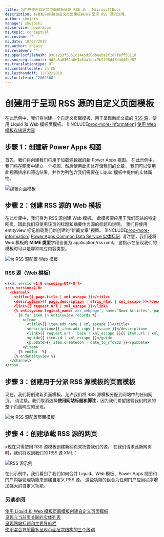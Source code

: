 ```yaml
---
title: 为门户使用自定义页面模板呈现 RSS 源 | MicrosoftDocs
description: 有关如何创建自定义页面模板并用于呈现 RSS 源的说明。
author: sbmjais
manager: shujoshi
ms.service: powerapps
ms.topic: conceptual
ms.custom: ''
ms.date: 10/07/2019
ms.author: shjais
ms.reviewer: ''
ms.openlocfilehash: 998a233f5051c1445d56dbeeba1f2d7faff5811d
ms.sourcegitcommit: dd2a8a0362a8e1b64a1dac7b9f98d43da8d0bd87
ms.translationtype: HT
ms.contentlocale: zh-CN
ms.lasthandoff: 12/02/2019
ms.locfileid: "2862300"
---
```

# <a name="create-a-custom-page-template-to-render-an-rss-feed"></a>创建用于呈现 RSS 源的自定义页面模板
在此示例中，我们将创建一个自定义页面模板，用于呈现新闻文章的 [RSS 源](https://en.wikipedia.org/wiki/RSS)，使用 Liquid 和 Web 模板页模板。 [!INCLUDE[proc-more-information](../../../includes/proc-more-information.md)] [使用 Web 模板存储源内容](store-content-web-templates.md)  

## <a name="step-1-create-a-new-power-apps-view"></a>步骤 1：创建新 Power Apps 视图

首先，我们将创建我们将用于加载源数据的新 Power Apps 视图。 在此示例中，我们将在网页中建立一个视图，然后使用此实体存储我们的文章。 我们可以使用此视图排序和筛选结果，并作为列包含我们需要在 Liquid 模板中提供的实体属性。

![编辑页面模板](../media/edit-page-template.png "编辑页面模板")  

## <a name="step-2-create-a-web-template-for-rss-feed"></a>步骤 2：创建 RSS 源的 Web 模板

在此步骤中，我们将为 RSS 源创建 Web 模板。 此模板要应用于我们网站的特定网页，因此我们将使用该页的标题和摘要作为源的标题和说明。 我们将使用 entityview 标记加载我们新创建的“新闻文章”视图。 [!INCLUDE[proc-more-information](../../../includes/proc-more-information.md)] [Power Apps Common Data Service 实体标记](portals-entity-tags.md). 请注意，我们还将 Web 模板的 **MIME 类型**字段设置为 application/rss+xml。 这指示在呈现我们的模板时可以是哪种响应内容类型。  

![为 RSS 源配置 Web 模板](../media/web-template-rss-feed.png "为 RSS 源配置 Web 模板")  

### <a name="rss-feed-web-template"></a>RSS 源（Web 模板）

```xml
<?xml version=1.0 encoding=UTF-8 ?>
<rss version=2.0>
  <channel>
    <title>{{ page.title | xml_escape }}</title>
    <description>{{ page.description | strip_html | xml_escape }}</description>
    <link>{{ request.url | xml_escape }}</link>
    {% entityview logical_name:'adx_webpage', name:'News Articles', page_size:20 -%}
      {% for item in entityview.records %}
        <item>
          <title>{{ item.adx_name | xml_escape }}</title>
          <description>{{ item.adx_copy | escape }}</description>
          <link>{{ request.url | base | xml_escape }}{{ item.url | xml_escape }}</link>
          <guid>{{ item.id | xml_escape }}</guid>
          <pubDate>{{ item.createdon | date_to_rfc822 }}</pubDate>
        </item>
      {% endfor -%}
    {% endentityview %}
  </channel>
</rss>
```

## <a name="step-3-create-a-page-template-to-assign-rss-feed-template"></a>步骤 3：创建用于分派 RSS 源模板的页面模板

现在，我们将创建新页面模板，允许我们将 RSS 源模板分配到网站中的任何网页。 请注意，我们取消选择**使用网站标题和脚注**，因为我们希望接管我们的源的整个页面响应的呈现。

![为 RSS 源配置页面模板](../media/page-template-rss-feed.png "为 RSS 源配置页面模板")  

## <a name="step-4-create-a-web-page-to-host-rss-feed"></a>步骤 4：创建承载 RSS 源的网页

x现在只需使用 RSS 源模板创建新网页来托管我们的源。 在我们请求此新网页时，我们将收到我们的 RSS 源 XML：

![RSS 源示例](../media/rss-feed-example.png "RSS 源示例")  

在此示例中，我们看到了我们如何合并 Liquid、Web 模板、Power Apps 视图和门户内容管理功能来创建自定义 RSS 源。 这些功能的组合为任何门户应用程序增加强大的自定义功能。

### <a name="see-also"></a>另请参阅

[使用 Liquid 和 Web 模板页面模板创建自定义页面模板](create-custom-template.md)  
[呈现与当前页关联的实体列表](render-entity-list-current-page.md)  
[呈现网站标题和主要导航栏](render-site-header-primary-navigation.md)  
[使用混合导航最多呈现页面层次结构的三个级别](hybrid-navigation-render-page-hierachy.md)  


